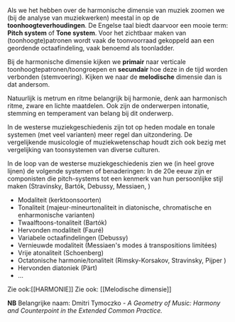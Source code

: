 Als we het hebben over de harmonische dimensie van muziek zoomen we (bij de analyse van muziekwerken) meestal in op de **toonhoogteverhoudingen**. De Engelse taal biedt daarvoor een mooie term: **Pitch system** of **Tone system**.
Voor het zichtbaar maken van (toonhoogte)patronen wordt vaak de toonvoorraad gekoppeld aan een geordende octaafindeling, vaak benoemd als toonladder. 

Bij de harmonische dimensie kijken we **primair** naar verticale toonhoogtepatronen/toongroepen en **secundair** hoe deze in de tijd worden verbonden (stemvoering). Kijken we naar de **melodische** dimensie dan is dat andersom.

Natuurlijk is metrum en ritme belangrijk bij harmonie, denk aan harmonisch ritme, zware en lichte maatdelen.
Ook zijn de onderwerpen intonatie, stemming en temperament van belang bij dit onderwerp.

In de westerse muziekgeschiedenis zijn tot op heden modale en tonale systemen (met veel varianten) meer regel dan uitzondering. 
De vergelijkende musicologie of muziekwetenschap houdt zich ook bezig met vergelijking van toonsystemen van diverse culturen.

In de loop van de westerse muziekgeschiedenis zien we (in heel grove lijnen) de volgende systemen of benaderingen: 
In de 20e eeuw zijn er componisten die pitch-systems tot een kenmerk van hun persoonlijke stijl maken (Stravinsky, Bartók, Debussy, Messiaen, )
- Modaliteit (kerktoonsoorten)
- Tonaliteit (majeur-mineurtonaliteit in diatonische, chromatische en enharmonische varianten)
- Twaalftoons-tonaliteit (Bartók)
- Hervonden modaliteit (Fauré)
- Variabele octaafindelingen (Debussy)
- Vernieuwde modaliteit (Messiaen's modes á transpositions limitées)
- Vrije atonaliteit (Schoenberg)
- Octatonische harmonie/tonaliteit (Rimsky-Korsakov, Stravinsky, Pijper )
- Hervonden diatoniek (Pärt)
- ...

Zie ook:[[HARMONIE]]
Zie ook: [[Melodische dimensie]]

**NB** Belangrijke naam: Dmitri Tymoczko - *A Geometry of Music: Harmony and Counterpoint in the Extended Common Practice.*